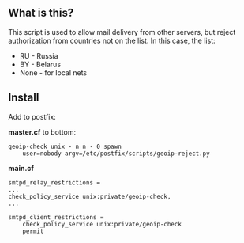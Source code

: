 ## What is this?
This script is used to allow mail delivery from other servers, but reject authorization from countries not on the list.
In this case, the list:
- RU - Russia
- BY - Belarus
- None - for local nets

## Install
Add to postfix:

**master.cf** to bottom:
```
geoip-check unix - n n - 0 spawn
    user=nobody argv=/etc/postfix/scripts/geoip-reject.py
```

**main.cf**
```
smtpd_relay_restrictions =
...
check_policy_service unix:private/geoip-check,
...
```
```
smtpd_client_restrictions =
    check_policy_service unix:private/geoip-check
    permit
```
